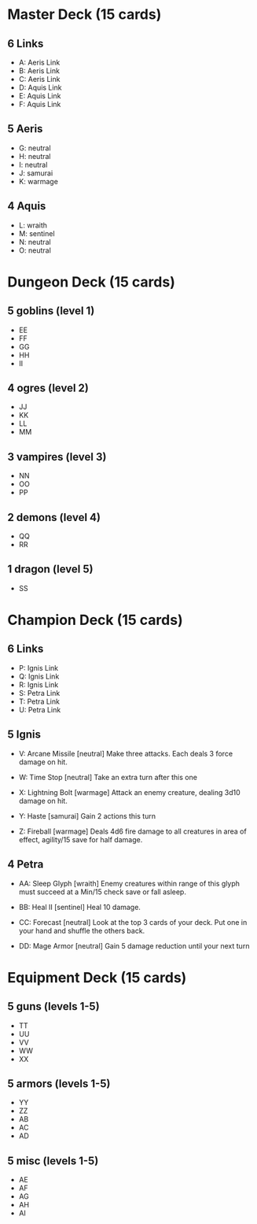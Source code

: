 # Master Deck (15 cards)

## 6 Links
* A: Aeris Link
* B: Aeris Link
* C: Aeris Link
* D: Aquis Link
* E: Aquis Link
* F: Aquis Link

## 5 Aeris
- G: neutral
- H: neutral
- I: neutral
- J: samurai
- K: warmage

## 4 Aquis
- L: wraith
- M: sentinel
- N: neutral
- O: neutral

# Dungeon Deck (15 cards)

## 5 goblins (level 1)
* EE
* FF
* GG
* HH
* II

## 4 ogres (level 2)
* JJ
* KK
* LL
* MM

## 3 vampires (level 3)
* NN
* OO
* PP

## 2 demons (level 4)
* QQ
* RR

## 1 dragon (level 5)
* SS

# Champion Deck (15 cards)

## 6 Links
* P: Ignis Link
* Q: Ignis Link
* R: Ignis Link
* S: Petra Link
* T: Petra Link
* U: Petra Link

## 5 Ignis
- V: Arcane Missile [neutral]
Make three attacks. Each deals 3 force damage on hit.

- W: Time Stop [neutral]
Take an extra turn after this one

- X: Lightning Bolt [warmage]
Attack an enemy creature, dealing 3d10 damage on hit.

- Y: Haste [samurai]
Gain 2 actions this turn

- Z: Fireball [warmage]
Deals 4d6 fire damage to all creatures in area of effect, agility/15 save for half damage.

## 4 Petra
- AA: Sleep Glyph [wraith]
Enemy creatures within range of this glyph must succeed at a Min/15 check save or fall asleep.

- BB: Heal II [sentinel]
Heal 10 damage.

- CC: Forecast [neutral]
Look at the top 3 cards of your deck. Put one in your hand and shuffle the others back.

- DD: Mage Armor [neutral]
Gain 5 damage reduction until your next turn

# Equipment Deck (15 cards)
## 5 guns (levels 1-5)
* TT
* UU
* VV
* WW
* XX

## 5 armors (levels 1-5)
* YY
* ZZ
* AB
* AC
* AD

## 5 misc (levels 1-5)
* AE
* AF
* AG
* AH
* AI
